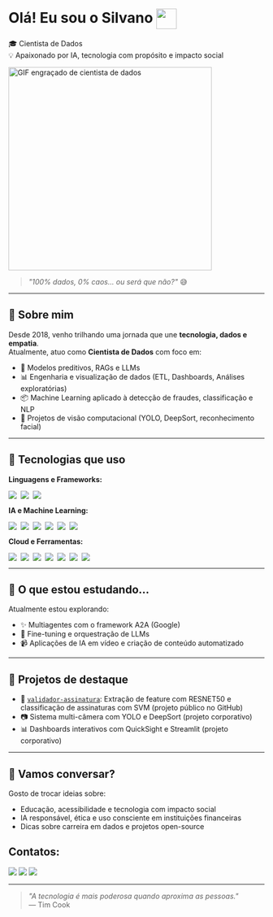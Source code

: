 # Olá! Eu sou o Silvano <img src="https://media.giphy.com/media/LmNwrBhejkK9EFP504/giphy.gif" width="40" style="vertical-align:middle" />  

🎓 Cientista de Dados  
💡 Apaixonado por IA, tecnologia com propósito e impacto social

<img src="https://media0.giphy.com/media/v1.Y2lkPTc5MGI3NjExam00dXA4OTRvcGl4YmRqZDlpdWh6aXZhcXhyaTk0ZzNyZDZ2MXA3OCZlcD12MV9pbnRlcm5hbF9naWZfYnlfaWQmY3Q9Zw/JWuBH9rCO2uZuHBFpm/giphy.gif" width="400" alt="GIF engraçado de cientista de dados">

> _"100% dados, 0% caos... ou será que não?"_ 😅

---

## 🧠 Sobre mim

Desde 2018, venho trilhando uma jornada que une **tecnologia, dados e empatia**.  
Atualmente, atuo como **Cientista de Dados** com foco em:

- 🤖 Modelos preditivos, RAGs e LLMs  
- 📊 Engenharia e visualização de dados (ETL, Dashboards, Análises exploratórias)  
- 📦 Machine Learning aplicado à detecção de fraudes, classificação e NLP  
- 🧩 Projetos de visão computacional (YOLO, DeepSort, reconhecimento facial)

---

## 🚀 Tecnologias que uso

**Linguagens e Frameworks:**

<div style="display: flex; flex-wrap: wrap; gap: 8px; align-items: center;">

<img src="https://img.shields.io/badge/Python-3776AB?style=for-the-badge&logo=python&logoColor=white"/>
<img src="https://img.shields.io/badge/SQL-003B57?style=for-the-badge&logo=postgresql&logoColor=white"/>
<img src="https://img.shields.io/badge/Markdown-000000?style=for-the-badge&logo=markdown&logoColor=white"/>

</div>

**IA e Machine Learning:**

<div style="display: flex; flex-wrap: wrap; gap: 8px; align-items: center;">

<img src="https://img.shields.io/badge/Scikit--learn-F7931E?style=for-the-badge&logo=scikit-learn&logoColor=white"/>
<img src="https://img.shields.io/badge/XGBoost-EC6B23?style=for-the-badge&logo=xgboost&logoColor=white"/>
<img src="https://img.shields.io/badge/FastAPI-009688?style=for-the-badge&logo=fastapi&logoColor=white"/>
<img src="https://img.shields.io/badge/Streamlit-FF4B4B?style=for-the-badge&logo=streamlit&logoColor=white"/>
<img src="https://img.shields.io/badge/OpenCV-5C3EE8?style=for-the-badge&logo=opencv&logoColor=white"/>
<img src="https://img.shields.io/badge/Optuna-2C5BB4?style=for-the-badge&logo=data:image/svg+xml;base64,PHN2Zy...&logoColor=white"/> <!-- Substituir pelo logo se necessário -->

</div>

**Cloud e Ferramentas:**

<div style="display: flex; flex-wrap: wrap; gap: 8px; align-items: center;">

<img src="https://img.shields.io/badge/AWS_SageMaker-232F3E?style=for-the-badge&logo=amazon-aws&logoColor=white"/>
<img src="https://img.shields.io/badge/AWS_QuickSight-2566FF?style=for-the-badge&logo=amazon-aws&logoColor=white"/>
<img src="https://img.shields.io/badge/Alteryx-00394D?style=for-the-badge&logo=alteryx&logoColor=white"/>
<img src="https://img.shields.io/badge/Git-%23F05033?style=for-the-badge&logo=git&logoColor=white"/>
<img src="https://img.shields.io/badge/GitHub-181717?style=for-the-badge&logo=github&logoColor=white"/>
<img src="https://img.shields.io/badge/VSCode-007ACC?style=for-the-badge&logo=visual-studio-code&logoColor=white"/>
<img src="https://img.shields.io/badge/Jupyter-F37626?style=for-the-badge&logo=jupyter&logoColor=white"/>

</div>

---

## 🌱 O que estou estudando...

Atualmente estou explorando:
- ✨ Multiagentes com o framework A2A (Google)
- 🧠 Fine-tuning e orquestração de LLMs
- 📹 Aplicações de IA em vídeo e criação de conteúdo automatizado

---

## 🤝 Projetos de destaque

- 🧠 [`validador-assinatura`](https://github.com/Iquitim/validador-assinatura): Extração de feature com RESNET50 e classificação de assinaturas com SVM (projeto público no GitHub)  
- 📷 Sistema multi-câmera com YOLO e DeepSort (projeto corporativo)  
- 📊 Dashboards interativos com QuickSight e Streamlit (projeto corporativo)

---

## 💬 Vamos conversar?

Gosto de trocar ideias sobre:
- Educação, acessibilidade e tecnologia com impacto social  
- IA responsável, ética e uso consciente em instituições financeiras  
- Dicas sobre carreira em dados e projetos open-source  

## Contatos:

<div>
<a href="www.linkedin.com/in/silvano-lima-barros" target="_blank"><img loading="lazy" src="https://img.shields.io/badge/-LinkedIn-%230077B5?style=for-the-badge&logo=linkedin&logoColor=white"></a>
<a href="silvano.limadebarros@gmail.com"><img loading="lazy" src="https://img.shields.io/badge/Gmail-D14836?style=for-the-badge&logo=gmail&logoColor=white"></a>
<a href="https://www.instagram.com/silvanoliba/" target="_blank"><img loading="lazy" src="https://img.shields.io/badge/-Instagram-%23E4405F?style=for-the-badge&logo=instagram&logoColor=white"></a>
</div>

---

> _"A tecnologia é mais poderosa quando aproxima as pessoas."_  
> — Tim Cook
